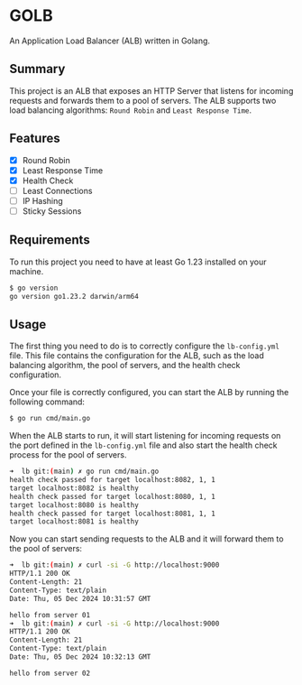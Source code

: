 # GOLB

An Application Load Balancer (ALB) written in Golang.

## Summary

This project is an ALB that exposes an HTTP Server that listens for incoming requests and forwards them to a pool of servers. The ALB supports two load balancing algorithms: `Round Robin` and `Least Response Time`.

## Features

- [x] Round Robin
- [x] Least Response Time
- [x] Health Check
- [ ] Least Connections
- [ ] IP Hashing
- [ ] Sticky Sessions

## Requirements

To run this project you need to have at least Go 1.23 installed on your machine.

```sh
$ go version
go version go1.23.2 darwin/arm64
```

## Usage

The first thing you need to do is to correctly configure the `lb-config.yml` file. This file contains the configuration for the ALB, such as the load balancing algorithm, the pool of servers, and the health check configuration.

Once your file is correctly configured, you can start the ALB by running the following command:

```sh
$ go run cmd/main.go
```

When the ALB starts to run, it will start listening for incoming requests on the port defined in the `lb-config.yml` file and also start the health check process for the pool of servers.

```sh
➜  lb git:(main) ✗ go run cmd/main.go
health check passed for target localhost:8082, 1, 1
target localhost:8082 is healthy
health check passed for target localhost:8080, 1, 1
target localhost:8080 is healthy
health check passed for target localhost:8081, 1, 1
target localhost:8081 is healthy
```

Now you can start sending requests to the ALB and it will forward them to the pool of servers:

```sh
➜  lb git:(main) ✗ curl -si -G http://localhost:9000
HTTP/1.1 200 OK
Content-Length: 21
Content-Type: text/plain
Date: Thu, 05 Dec 2024 10:31:57 GMT

hello from server 01
➜  lb git:(main) ✗ curl -si -G http://localhost:9000
HTTP/1.1 200 OK
Content-Length: 21
Content-Type: text/plain
Date: Thu, 05 Dec 2024 10:32:13 GMT

hello from server 02
```